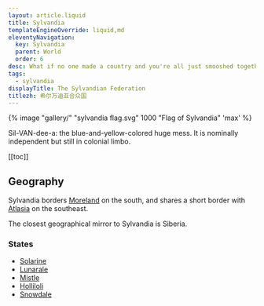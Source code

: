```yaml
---
layout: article.liquid
title: Sylvandia
templateEngineOverride: liquid,md
eleventyNavigation:
  key: Sylvandia
  parent: World
  order: 6
desc: What if no one made a country and you're all just smooshed together?
tags:
  - sylvandia
displayTitle: The Sylvandian Federation
titlezh: 希尔万迪亚合众国
---
```


{% image "gallery/" "sylvandia flag.svg" 1000 "Flag of Sylvandia" 'max' %}

Sil-VAN-dee-a: the blue-and-yellow-colored huge mess. It is nominally independent but still in colonial limbo.

[[toc]]

## Geography

Sylvandia borders [Moreland](/world/moreland/) on the south, and shares a short border with [Atlasia](/world/atlasia/) on the southeast.

The closest geographical mirror to Sylvandia is Siberia.

### States

- [Solarine](solarine/)
- [Lunarale](lunarale/)
- [Mistle](mistle/)
- [Holliloli](holliloli/)
- [Snowdale](snowdale/)
